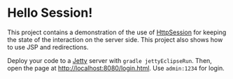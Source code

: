 # Hello Session!
This project contains a demonstration of the use of [HttpSession](http://docs.oracle.com/javaee/6/api/javax/servlet/http/HttpSession.html) for keeping the state of the interaction on the server side. This project also shows how to use JSP and redirections.

Deploy your code to a [Jetty](http://www.eclipse.org/jetty/) server with ```gradle jettyEclipseRun```. Then, open the page at [http://localhost:8080/login.html](http://localhost:8080/login.html). Use ```admin:1234``` for login.
